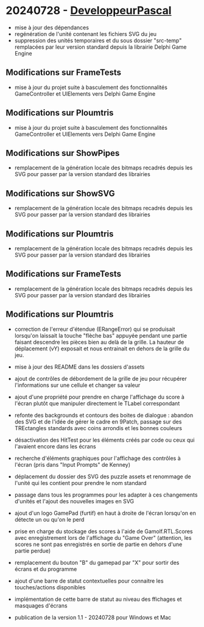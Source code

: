 # 20240728 - [DeveloppeurPascal](https://github.com/DeveloppeurPascal)

* mise à jour des dépendances
* regénération de l'unité contenant les fichiers SVG du jeu
* suppression des unités temporaires et du sous dossier "src-temp" remplacées par leur version standard depuis la librairie Delphi Game Engine

## Modifications sur FrameTests

* mise à jour du projet suite à basculement des fonctionnalités GameController et UIElements vers Delphi Game Engine

## Modifications sur Ploumtris

* mise à jour du projet suite à basculement des fonctionnalités GameController et UIElements vers Delphi Game Engine

## Modifications sur ShowPipes

* remplacement de la génération locale des bitmaps recadrés depuis les SVG pour passer par la version standard des librairies

## Modifications sur ShowSVG

* remplacement de la génération locale des bitmaps recadrés depuis les SVG pour passer par la version standard des librairies

## Modifications sur Ploumtris

* remplacement de la génération locale des bitmaps recadrés depuis les SVG pour passer par la version standard des librairies

## Modifications sur FrameTests

* remplacement de la génération locale des bitmaps recadrés depuis les SVG pour passer par la version standard des librairies

## Modifications sur Ploumtris

* correction de l'erreur d'étendue (ERangeError) qui se produisait lorsqu'on laissait la touche "flèche bas" appuyée pendant une partie faisant descendre les pièces bien au delà de la grille. La hauteur de déplacement (vY) exposait et nous entrainait en dehors de la grille du jeu.
* mise à jour des README dans les dossiers d'assets
* ajout de contrôles de débordement de la grille de jeu pour récupérer l'informations sur une cellule et changer sa valeur
* ajout d'une propriété pour prendre en charge l'affichage du score à l'écran plutôt que manipuler directement le TLabel correspondant
* refonte des backgrounds et contours des boites de dialogue : abandon des SVG et de l'idée de gérer le cadre en 9Patch, passage sur des TREctangles standards avec coins arrondis et les bonnes couleurs
* désactivation des HitTest pour les éléments créés par code ou ceux qui l'avaient encore dans les écrans
* recherche d'éléments graphiques pour l'affichage des contrôles à l'écran (pris dans "Input Prompts" de Kenney)
* déplacement du dossier des SVG des puzzle assets et renommage de l'unité qui les contient pour prendre le nom standard
* passage dans tous les programmes pour les adapter à ces changements d'unités et l'ajout des nouvelles images en SVG
* ajout d'un logo GamePad (furtif) en haut à droite de l'écran lorsqu'on en détecte un ou qu'on le perd
* prise en charge du stockage des scores à l'aide de Gamolf.RTL.Scores avec enregistrement lors de l'affichage du "Game Over" (attention, les scores ne sont pas enregistrés en sortie de partie en dehors d'une partie perdue)
* remplacement du bouton "B" du gamepad par "X" pour sortir des écrans et du programme
* ajout d'une barre de statut contextuelles pour connaitre les touches/actions disponibles
* implémentation de cette barre de statut au niveau des ffichages et masquages d'écrans

* publication de la version 1.1 - 20240728 pour Windows et Mac
